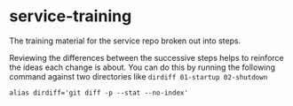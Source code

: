 # service-training

The training material for the service repo broken out into steps.

Reviewing the differences between the successive steps helps to reinforce the
ideas each change is about. You can do this by running the following command
against two directories like `dirdiff 01-startup 02-shutdown`
```
alias dirdiff='git diff -p --stat --no-index'
```
